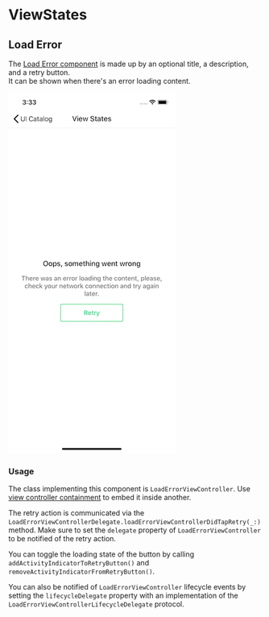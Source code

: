 #  ViewStates

##  Load Error

The [Load Error component](https://app.zeplin.io/project/5d653c69f828bf7299c551c1/screen/5dc15cfd474d0e55ae1d5136) is made up by an optional title, a description, and a retry button.  
It can be shown when there's an error loading content.

![custom](./docs/images/load-error.png)

###  Usage

The class implementing this component is `LoadErrorViewController`. Use [view controller containment](https://developer.apple.com/library/archive/featuredarticles/ViewControllerPGforiPhoneOS/ImplementingaContainerViewController.html) to embed it inside another.

The retry action is communicated via the `LoadErrorViewControllerDelegate.loadErrorViewControllerDidTapRetry(_:)` method. Make sure to set the `delegate` property of `LoadErrorViewController` to be notified of the retry action.

You can toggle the loading state of the button by calling `addActivityIndicatorToRetryButton()` and `removeActivityIndicatorFromRetryButton()`.

You can also be notified of `LoadErrorViewController` lifecycle events by setting the `lifecycleDelegate` property with an implementation of the `LoadErrorViewControllerLifecycleDelegate` protocol.
